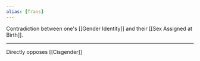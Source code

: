 ```yaml
---
alias: [Trans]
---
```


Contradiction between one's [[Gender Identity]] and their [[Sex Assigned at Birth]].

---

Directly opposes [[Cisgender]]

